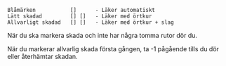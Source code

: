     Blåmärken           []      - Läker automatiskt
    Lätt skadad         [] []   - Läker med örtkur
    Allvarligt skadad   [] []   - Läker med örtkur + slag

När du ska markera skada och inte har några tomma rutor dör du.

När du markerar allvarlig skada första gången, ta -1 pågående tills du dör eller återhämtar skadan.
